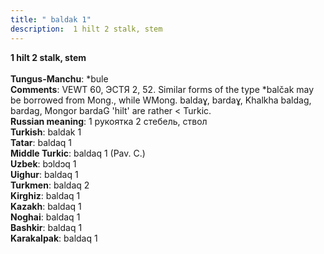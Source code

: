 ```yaml
---
title: " baldak 1"
description:  1 hilt 2 stalk, stem
---
```

<p data-pagefind-weight="0.5">
<strong> 1 hilt 2 stalk, stem</strong><br><br>
<strong>Tungus-Manchu</strong>:  *bule<br>
<strong>Comments</strong>:  VEWT 60, ЭСТЯ 2, 52. Similar forms of the type *balčak may be borrowed from Mong., while WMong. baldaɣ, bardaɣ, Khalkha baldag, bardag, Mongor bardaG 'hilt' are rather < Turkic.<br>
<strong>Russian meaning</strong>:  1 рукоятка 2 стебель, ствол<br>
<strong>Turkish</strong>:  baldak 1<br>
<strong>Tatar</strong>:  baldaq 1<br>
<strong>Middle Turkic</strong>:  baldaq 1 (Pav. C.)<br>
<strong>Uzbek</strong>:  bɔldɔq 1<br>
<strong>Uighur</strong>:  baldaq 1<br>
<strong>Turkmen</strong>:  baldaq 2<br>
<strong>Kirghiz</strong>:  baldaq 1<br>
<strong>Kazakh</strong>:  baldaq 1<br>
<strong>Noghai</strong>:  baldaq 1<br>
<strong>Bashkir</strong>:  baldaq 1<br>
<strong>Karakalpak</strong>:  baldaq 1<br>

</p>
